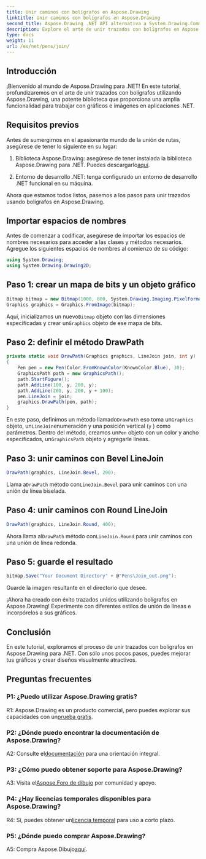 ```yaml
---
title: Unir caminos con bolígrafos en Aspose.Drawing
linktitle: Unir caminos con bolígrafos en Aspose.Drawing
second_title: Aspose.Drawing .NET API alternativa a System.Drawing.Common
description: Explore el arte de unir trazados con bolígrafos en Aspose.Drawing para .NET. Cree gráficos impresionantes con las opciones de LineJoin.
type: docs
weight: 11
url: /es/net/pens/join/
---
```

## Introducción

¡Bienvenido al mundo de Aspose.Drawing para .NET! En este tutorial, profundizaremos en el arte de unir trazados con bolígrafos utilizando Aspose.Drawing, una potente biblioteca que proporciona una amplia funcionalidad para trabajar con gráficos e imágenes en aplicaciones .NET.

## Requisitos previos

Antes de sumergirnos en el apasionante mundo de la unión de rutas, asegúrese de tener lo siguiente en su lugar:

1.  Biblioteca Aspose.Drawing: asegúrese de tener instalada la biblioteca Aspose.Drawing para .NET. Puedes descargarlo[aquí](https://releases.aspose.com/drawing/net/).

2. Entorno de desarrollo .NET: tenga configurado un entorno de desarrollo .NET funcional en su máquina.

Ahora que estamos todos listos, pasemos a los pasos para unir trazados usando bolígrafos en Aspose.Drawing.

## Importar espacios de nombres

Antes de comenzar a codificar, asegúrese de importar los espacios de nombres necesarios para acceder a las clases y métodos necesarios. Agregue los siguientes espacios de nombres al comienzo de su código:

```csharp
using System.Drawing;
using System.Drawing.Drawing2D;
```

## Paso 1: crear un mapa de bits y un objeto gráfico

```csharp
Bitmap bitmap = new Bitmap(1000, 800, System.Drawing.Imaging.PixelFormat.Format32bppPArgb);
Graphics graphics = Graphics.FromImage(bitmap);
```

 Aquí, inicializamos un nuevo`Bitmap` objeto con las dimensiones especificadas y crear un`Graphics` objeto de ese mapa de bits.

## Paso 2: definir el método DrawPath

```csharp
private static void DrawPath(Graphics graphics, LineJoin join, int y)
{
    Pen pen = new Pen(Color.FromKnownColor(KnownColor.Blue), 30);
    GraphicsPath path = new GraphicsPath();
    path.StartFigure();
    path.AddLine(100, y, 200, y);
    path.AddLine(200, y, 200, y + 100);
    pen.LineJoin = join;
    graphics.DrawPath(pen, path);
}
```

 En este paso, definimos un método llamado`DrawPath` eso toma un`Graphics` objeto, un`LineJoin`enumeración y una posición vertical (`y` ) como parámetros. Dentro del método, creamos un`Pen` objeto con un color y ancho especificados, un`GraphicsPath` objeto y agregarle líneas.

## Paso 3: unir caminos con Bevel LineJoin

```csharp
DrawPath(graphics, LineJoin.Bevel, 200);
```

 Llama a`DrawPath` método con`LineJoin.Bevel` para unir caminos con una unión de línea biselada.

## Paso 4: unir caminos con Round LineJoin

```csharp
DrawPath(graphics, LineJoin.Round, 400);
```

 Ahora llama al`DrawPath` método con`LineJoin.Round` para unir caminos con una unión de línea redonda.

## Paso 5: guarde el resultado

```csharp
bitmap.Save("Your Document Directory" + @"Pens\Join_out.png");
```

Guarde la imagen resultante en el directorio que desee.

¡Ahora ha creado con éxito trazados unidos utilizando bolígrafos en Aspose.Drawing! Experimente con diferentes estilos de unión de líneas e incorpórelos a sus gráficos.

## Conclusión

En este tutorial, exploramos el proceso de unir trazados con bolígrafos en Aspose.Drawing para .NET. Con sólo unos pocos pasos, puedes mejorar tus gráficos y crear diseños visualmente atractivos.

## Preguntas frecuentes

### P1: ¿Puedo utilizar Aspose.Drawing gratis?

 R1: Aspose.Drawing es un producto comercial, pero puedes explorar sus capacidades con un[prueba gratis](https://releases.aspose.com/).

### P2: ¿Dónde puedo encontrar la documentación de Aspose.Drawing?

 A2: Consulte el[documentación](https://reference.aspose.com/drawing/net/) para una orientación integral.

### P3: ¿Cómo puedo obtener soporte para Aspose.Drawing?

 A3: Visita el[Aspose.Foro de dibujo](https://forum.aspose.com/c/diagram/17) por comunidad y apoyo.

### P4: ¿Hay licencias temporales disponibles para Aspose.Drawing?

 R4: Sí, puedes obtener un[licencia temporal](https://purchase.aspose.com/temporary-license/) para uso a corto plazo.

### P5: ¿Dónde puedo comprar Aspose.Drawing?

 A5: Compra Aspose.Dibujo[aquí](https://purchase.aspose.com/buy).
